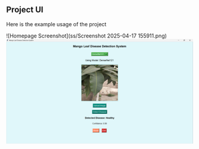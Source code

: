 ## Project UI

Here is the example usage of the project

![Homepage Screenshot](ss/Screenshot 2025-04-17 155911.png)
<img src="ss/Screenshot 2025-04-17 155911.png" alt="Homepage Screenshot" width="500"/>

